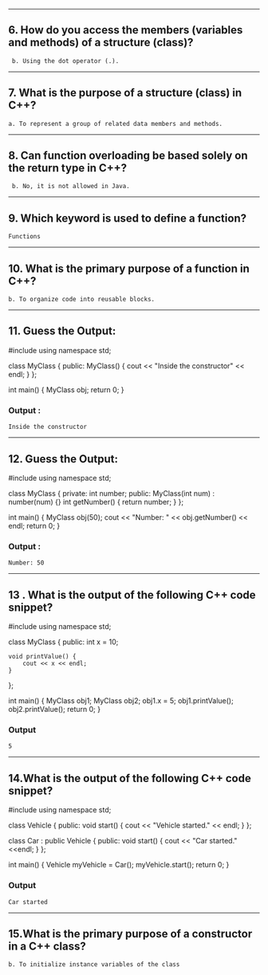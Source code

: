 
____
## 6. How do you access the members (variables and methods) of a structure (class)?

``` b. Using the dot operator (.).```
____
## 7. What is the purpose of a structure (class) in C++?
``` a. To represent a group of related data members and methods. ```
____
## 8. Can function overloading be based solely on the return type in C++?
``` b. No, it is not allowed in Java.```
____
## 9. Which keyword is used to define a function?
```Functions```
____
## 10. What is the primary purpose of a function in C++?
```b. To organize code into reusable blocks.```
____
## 11. Guess the Output:
#include <iostream>
using namespace std;

class MyClass {
public:
    MyClass() {
        cout << "Inside the constructor" << endl;
    }
};

int main() {
    MyClass obj;
    return 0;
}

### Output :
```Inside the constructor```
____
## 12. Guess the Output:
#include <iostream>
using namespace std;

class MyClass {
private:
    int number;
public:
    MyClass(int num) : number(num) {}
    int getNumber() {
        return number;
    }
};

int main() {
    MyClass obj(50);
    cout << "Number: " << obj.getNumber() << endl;
    return 0;
}


### Output :
```Number: 50```
____
## 13 . What is the output of the following C++ code snippet?
#include <iostream>
using namespace std;

class MyClass {
public:
    int x = 10;

    void printValue() {
        cout << x << endl;
    }
};

int main() {
    MyClass obj1;
    MyClass obj2;
    obj1.x = 5;
    obj1.printValue();
    obj2.printValue();
    return 0;
}

### Output
```5```
____
## 14.What is the output of the following C++ code snippet?
#include <iostream>
using namespace std;

class Vehicle {
public:
    void start() {
        cout << "Vehicle started." << endl;
    }
};

class Car : public Vehicle {
public:
    void start() {
        cout << "Car started." <<endl;
    }
};

int main() {
    Vehicle myVehicle = Car();
    myVehicle.start();
    return 0;
}

### Output
```Car started```
____
## 15.What is the primary purpose of a constructor in a C++ class?
```b. To initialize instance variables of the class```
